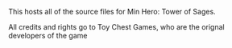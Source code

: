 This hosts all of the source files for Min Hero: Tower of Sages.

All credits and rights go to Toy Chest Games, who are the orignal developers of the game

